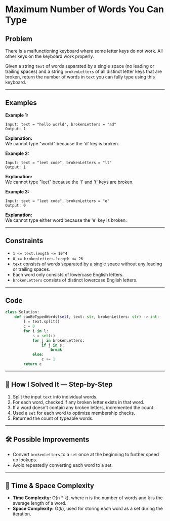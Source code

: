 # Maximum Number of Words You Can Type

## Problem
There is a malfunctioning keyboard where some letter keys do not work. All other keys on the keyboard work properly.

Given a string `text` of words separated by a single space (no leading or trailing spaces) and a string `brokenLetters` of all distinct letter keys that are broken, return the number of words in `text` you can fully type using this keyboard.

---

## Examples

**Example 1:**
```
Input: text = "hello world", brokenLetters = "ad"
Output: 1
```
**Explanation:**  
We cannot type "world" because the 'd' key is broken.

**Example 2:**
```
Input: text = "leet code", brokenLetters = "lt"
Output: 1
```
**Explanation:**  
We cannot type "leet" because the 'l' and 't' keys are broken.

**Example 3:**
```
Input: text = "leet code", brokenLetters = "e"
Output: 0
```
**Explanation:**  
We cannot type either word because the 'e' key is broken.

---

## Constraints

- `1 <= text.length <= 10^4`
- `0 <= brokenLetters.length <= 26`
- `text` consists of words separated by a single space without any leading or trailing spaces.
- Each word only consists of lowercase English letters.
- `brokenLetters` consists of distinct lowercase English letters.

---

## Code
```python
class Solution:
    def canBeTypedWords(self, text: str, brokenLetters: str) -> int:
        l = text.split()
        c = 0
        for i in l:
            s = set(i)
            for j in brokenLetters:
                if j in s:
                    break
            else:
                c += 1
        return c
```

---

## 🧩 How I Solved It — Step-by-Step
1. Split the input `text` into individual words.
2. For each word, checked if any broken letter exists in that word.
3. If a word doesn't contain any broken letters, incremented the count.
4. Used a `set` for each word to optimize membership checks.
5. Returned the count of typeable words.

---

## 🛠️ Possible Improvements
- Convert `brokenLetters` to a `set` once at the beginning to further speed up lookups.
- Avoid repeatedly converting each word to a set.

---

## 🧠 Time & Space Complexity

- **Time Complexity:** O(n * k), where n is the number of words and k is the average length of a word.
- **Space Complexity:** O(k), used for storing each word as a set during the iteration.
